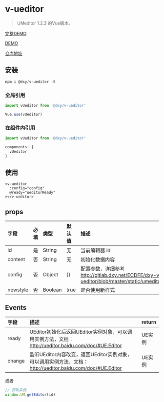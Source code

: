 # v-ueditor

> UMeditor 1.2.3 的Vue版本。

[完整DEMO](http://assets.dxycdn.com/gitrepo/dxy-vue-ueditor/static/index.html?3245)

[DEMO](http://gitlab.dxy.net/biz-developer-f2e/dxy-vue-ueditor/blob/master/src/views/index.vue)

[仓库地址](http://gitlab.dxy.net/biz-developer-f2e/dxy-vue-ueditor)

## 安装

```js
npm i @dxy/v-ueditor -S
```
### 全局引用

```js
import vUeditor from '@dxy/v-ueditor'

Vue.use(vUeditor)
```

### 在组件内引用

```js
import vUeditor from '@dxy/v-ueditor'

components: {
  vUeditor
}
```

## 使用

```vue
<v-ueditor
  :config="config"
  @ready="ueditorReady"
></v-ueditor>
```

## props

| 字段     | 必填 | 类型    | 默认值 | 描述                                                                                                 |
|:---------|:-----|:--------|:-------|:-----------------------------------------------------------------------------------------------------|
| id       | 是   | String  | 无     | 当前编辑器 id                                                                                        |
| content  | 否   | String  | 无     | 初始化数据内容                                                                                       |
| config   | 否   | Object  | {}     | 配置参数，详细参考 http://gitlab.dxy.net/ECDFE/dxy-vue-ueditor/blob/master/static/umeditor.config.js |
| newstyle | 否   | Boolean | true   | 是否使用新样式                                                                                       |


## Events

| 字段   | 描述                                                                                                       | return |
|:-------|:-----------------------------------------------------------------------------------------------------------|:-------|
| ready  | UEditor初始化后返回UEditor实例对象，可以调用实例方法，文档： http://ueditor.baidu.com/doc/#UE.Editor       | UE实例 |
| change | 监听UEditor内容改变，返回UEditor实例对象，可以调用实例方法，文档： http://ueditor.baidu.com/doc/#UE.Editor | UE实例 |

或者

```js
// 获取实例
window.UM.getEditor(id)
```
